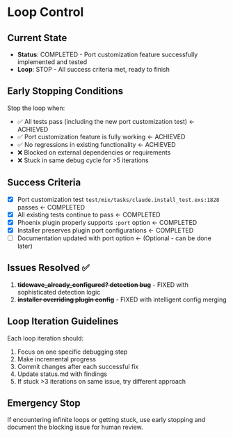# Loop Control

## Current State
- **Status**: COMPLETED - Port customization feature successfully implemented and tested
- **Loop**: STOP - All success criteria met, ready to finish

## Early Stopping Conditions
Stop the loop when:
- ✅ All tests pass (including the new port customization test) ← ACHIEVED
- ✅ Port customization feature is fully working ← ACHIEVED
- ✅ No regressions in existing functionality ← ACHIEVED
- ❌ Blocked on external dependencies or requirements
- ❌ Stuck in same debug cycle for >5 iterations

## Success Criteria
- [x] Port customization test `test/mix/tasks/claude.install_test.exs:1828` passes ← COMPLETED
- [x] All existing tests continue to pass ← COMPLETED
- [x] Phoenix plugin properly supports `:port` option ← COMPLETED  
- [x] Installer preserves plugin port configurations ← COMPLETED
- [ ] Documentation updated with port option ← (Optional - can be done later)

## Issues Resolved ✅
1. ~~**tidewave_already_configured? detection bug**~~ - FIXED with sophisticated detection logic
2. ~~**installer overriding plugin config**~~ - FIXED with intelligent config merging

## Loop Iteration Guidelines
Each loop iteration should:
1. Focus on one specific debugging step
2. Make incremental progress 
3. Commit changes after each successful fix
4. Update status.md with findings
5. If stuck >3 iterations on same issue, try different approach

## Emergency Stop
If encountering infinite loops or getting stuck, use early stopping and document the blocking issue for human review.